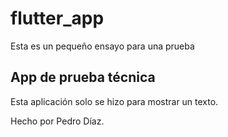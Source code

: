 # flutter_app

Esta es un pequeño ensayo para una prueba

## App de prueba técnica

Esta aplicación solo se hizo para mostrar un texto.

Hecho por Pedro Díaz.
